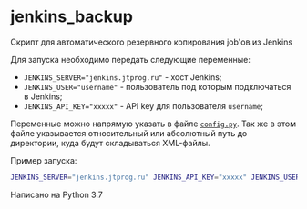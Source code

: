 # jenkins_backup
Скрипт для автоматического резервного копирования job'ов из Jenkins

Для запуска необходимо передать следующие переменные:
- `JENKINS_SERVER="jenkins.jtprog.ru"` - хост Jenkins;
- `JENKINS_USER="username"` - пользователь под которым подключаться в Jenkins;
- `JENKINS_API_KEY="xxxxx"` - API key для пользователя `username`;

Переменные можно напрямую указать в файле [`config.py`](config.py). Так же в этом файле указывается относительный или абсолютный путь до директории, куда будут складываться XML-файлы.


Пример запуска:
```bash
JENKINS_SERVER="jenkins.jtprog.ru" JENKINS_API_KEY="xxxxx" JENKINS_USER="username" python jenkins-backup.py
```

Написано на Python 3.7

